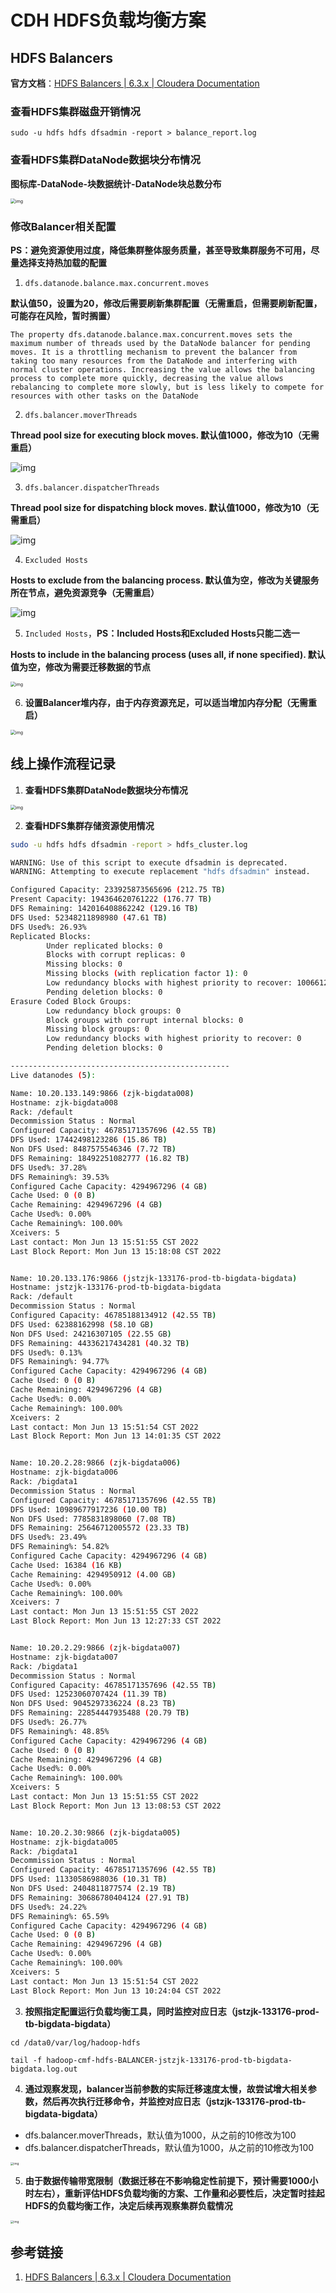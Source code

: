 # CDH HDFS负载均衡方案

## HDFS Balancers

**官方文档**：[HDFS Balancers | 6.3.x | Cloudera Documentation](https://docs.cloudera.com/documentation/enterprise/6/6.3/topics/admin_hdfs_balancer.html#DummyId)



### 查看HDFS集群磁盘开销情况

```shell
sudo -u hdfs hdfs dfsadmin -report > balance_report.log
```



### 查看HDFS集群DataNode数据块分布情况

**图标库-DataNode-块数据统计-DataNode块总数分布**

<img src="images/CDH-HDFS%E8%B4%9F%E8%BD%BD%E5%9D%87%E8%A1%A1%E6%96%B9%E6%A1%88/1671778903120-17.png" alt="img" style="zoom:50%;" />



### 修改Balancer相关配置

**PS：避免资源使用过度，降低集群整体服务质量，甚至导致集群服务不可用，尽量选择支持热加载的配置**



1. `dfs.datanode.balance.max.concurrent.moves`

**默认值50，设置为20，修改后需要刷新集群配置（无需重启，但需要刷新配置，可能存在风险，暂时搁置）**

```Visual%20Basic
The property dfs.datanode.balance.max.concurrent.moves sets the maximum number of threads used by the DataNode balancer for pending moves. It is a throttling mechanism to prevent the balancer from taking too many resources from the DataNode and interfering with normal cluster operations. Increasing the value allows the balancing process to complete more quickly, decreasing the value allows rebalancing to complete more slowly, but is less likely to compete for resources with other tasks on the DataNode
```



2. `dfs.balancer.moverThreads`

**Thread pool size for executing block moves. 默认值1000，修改为10（无需重启）**

![img](images/CDH-HDFS%E8%B4%9F%E8%BD%BD%E5%9D%87%E8%A1%A1%E6%96%B9%E6%A1%88/1671778903112-10.png)



3. `dfs.balancer.dispatcherThreads`

**Thread pool size for dispatching block moves. 默认值1000，修改为10（无需重启）**

![img](images/CDH-HDFS%E8%B4%9F%E8%BD%BD%E5%9D%87%E8%A1%A1%E6%96%B9%E6%A1%88/1671778903113-11.png)



4. `Excluded Hosts`

**Hosts to exclude from the balancing process. 默认值为空，修改为关键服务所在节点，避免资源竞争（无需重启）**

![img](images/CDH-HDFS%E8%B4%9F%E8%BD%BD%E5%9D%87%E8%A1%A1%E6%96%B9%E6%A1%88/1671778903113-12.png)



5. `Included Hosts`，**PS：Included Hosts和Excluded Hosts只能二选一**

**Hosts to include in the balancing process (uses all, if none specified). 默认值为空，修改为需要迁移数据的节点**

<img src="images/CDH-HDFS%E8%B4%9F%E8%BD%BD%E5%9D%87%E8%A1%A1%E6%96%B9%E6%A1%88/1671778903113-13.png" alt="img" style="zoom:50%;" />





6. **设置Balancer堆内存，由于内存资源充足，可以适当增加内存分配（无需重启）**

<img src="images/CDH-HDFS%E8%B4%9F%E8%BD%BD%E5%9D%87%E8%A1%A1%E6%96%B9%E6%A1%88/1671778903114-14.png" alt="img" style="zoom:50%;" />



## 线上操作流程记录

1. **查看HDFS集群DataNode数据块分布情况**

<img src="images/CDH-HDFS%E8%B4%9F%E8%BD%BD%E5%9D%87%E8%A1%A1%E6%96%B9%E6%A1%88/1671778903120-17.png" alt="img" style="zoom:50%;" />





2. **查看HDFS集群存储资源使用情况**

```Bash
sudo -u hdfs hdfs dfsadmin -report > hdfs_cluster.log
```



```Bash
WARNING: Use of this script to execute dfsadmin is deprecated.
WARNING: Attempting to execute replacement "hdfs dfsadmin" instead.

Configured Capacity: 233925873565696 (212.75 TB)
Present Capacity: 194364620761222 (176.77 TB)
DFS Remaining: 142016408862242 (129.16 TB)
DFS Used: 52348211898980 (47.61 TB)
DFS Used%: 26.93%
Replicated Blocks:
        Under replicated blocks: 0
        Blocks with corrupt replicas: 0
        Missing blocks: 0
        Missing blocks (with replication factor 1): 0
        Low redundancy blocks with highest priority to recover: 1006612
        Pending deletion blocks: 0
Erasure Coded Block Groups: 
        Low redundancy block groups: 0
        Block groups with corrupt internal blocks: 0
        Missing block groups: 0
        Low redundancy blocks with highest priority to recover: 0
        Pending deletion blocks: 0

-------------------------------------------------
Live datanodes (5):

Name: 10.20.133.149:9866 (zjk-bigdata008)
Hostname: zjk-bigdata008
Rack: /default
Decommission Status : Normal
Configured Capacity: 46785171357696 (42.55 TB)
DFS Used: 17442498123286 (15.86 TB)
Non DFS Used: 8487575546346 (7.72 TB)
DFS Remaining: 18492251082777 (16.82 TB)
DFS Used%: 37.28%
DFS Remaining%: 39.53%
Configured Cache Capacity: 4294967296 (4 GB)
Cache Used: 0 (0 B)
Cache Remaining: 4294967296 (4 GB)
Cache Used%: 0.00%
Cache Remaining%: 100.00%
Xceivers: 5
Last contact: Mon Jun 13 15:51:55 CST 2022
Last Block Report: Mon Jun 13 15:18:08 CST 2022


Name: 10.20.133.176:9866 (jstzjk-133176-prod-tb-bigdata-bigdata)
Hostname: jstzjk-133176-prod-tb-bigdata-bigdata
Rack: /default
Decommission Status : Normal
Configured Capacity: 46785188134912 (42.55 TB)
DFS Used: 62388162998 (58.10 GB)
Non DFS Used: 24216307105 (22.55 GB)
DFS Remaining: 44336217434281 (40.32 TB)
DFS Used%: 0.13%
DFS Remaining%: 94.77%
Configured Cache Capacity: 4294967296 (4 GB)
Cache Used: 0 (0 B)
Cache Remaining: 4294967296 (4 GB)
Cache Used%: 0.00%
Cache Remaining%: 100.00%
Xceivers: 2
Last contact: Mon Jun 13 15:51:54 CST 2022
Last Block Report: Mon Jun 13 14:01:35 CST 2022


Name: 10.20.2.28:9866 (zjk-bigdata006)
Hostname: zjk-bigdata006
Rack: /bigdata1
Decommission Status : Normal
Configured Capacity: 46785171357696 (42.55 TB)
DFS Used: 10989677917236 (10.00 TB)
Non DFS Used: 7785831898060 (7.08 TB)
DFS Remaining: 25646712005572 (23.33 TB)
DFS Used%: 23.49%
DFS Remaining%: 54.82%
Configured Cache Capacity: 4294967296 (4 GB)
Cache Used: 16384 (16 KB)
Cache Remaining: 4294950912 (4.00 GB)
Cache Used%: 0.00%
Cache Remaining%: 100.00%
Xceivers: 7
Last contact: Mon Jun 13 15:51:55 CST 2022
Last Block Report: Mon Jun 13 12:27:33 CST 2022


Name: 10.20.2.29:9866 (zjk-bigdata007)
Hostname: zjk-bigdata007
Rack: /bigdata1
Decommission Status : Normal
Configured Capacity: 46785171357696 (42.55 TB)
DFS Used: 12523060707424 (11.39 TB)
Non DFS Used: 9045297336224 (8.23 TB)
DFS Remaining: 22854447935488 (20.79 TB)
DFS Used%: 26.77%
DFS Remaining%: 48.85%
Configured Cache Capacity: 4294967296 (4 GB)
Cache Used: 0 (0 B)
Cache Remaining: 4294967296 (4 GB)
Cache Used%: 0.00%
Cache Remaining%: 100.00%
Xceivers: 5
Last contact: Mon Jun 13 15:51:55 CST 2022
Last Block Report: Mon Jun 13 13:08:53 CST 2022


Name: 10.20.2.30:9866 (zjk-bigdata005)
Hostname: zjk-bigdata005
Rack: /bigdata1
Decommission Status : Normal
Configured Capacity: 46785171357696 (42.55 TB)
DFS Used: 11330586988036 (10.31 TB)
Non DFS Used: 2404811877574 (2.19 TB)
DFS Remaining: 30686780404124 (27.91 TB)
DFS Used%: 24.22%
DFS Remaining%: 65.59%
Configured Cache Capacity: 4294967296 (4 GB)
Cache Used: 0 (0 B)
Cache Remaining: 4294967296 (4 GB)
Cache Used%: 0.00%
Cache Remaining%: 100.00%
Xceivers: 5
Last contact: Mon Jun 13 15:51:54 CST 2022
Last Block Report: Mon Jun 13 10:24:04 CST 2022
```



3. **按照指定配置运行负载均衡工具，同时监控对应日志（jstzjk-133176-prod-tb-bigdata-bigdata）**

```Fortran
cd /data0/var/log/hadoop-hdfs

tail -f hadoop-cmf-hdfs-BALANCER-jstzjk-133176-prod-tb-bigdata-bigdata.log.out
```



4. **通过观察发现，balancer当前参数的实际迁移速度太慢，故尝试增大相关参数，然后再次执行迁移命令，并监控对应日志（jstzjk-133176-prod-tb-bigdata-bigdata）**

- dfs.balancer.moverThreads，默认值为1000，从之前的10修改为100
- dfs.balancer.dispatcherThreads，默认值为1000，从之前的10修改为100

<img src="images/CDH-HDFS%E8%B4%9F%E8%BD%BD%E5%9D%87%E8%A1%A1%E6%96%B9%E6%A1%88/1671778903114-15.png" alt="img" style="zoom: 33%;" />



5. **由于数据传输带宽限制（数据迁移在不影响稳定性前提下，预计需要1000小时左右），重新评估HDFS负载均衡的方案、工作量和必要性后，决定暂时挂起HDFS的负载均衡工作，决定后续再观察集群负载情况**

<img src="images/CDH-HDFS%E8%B4%9F%E8%BD%BD%E5%9D%87%E8%A1%A1%E6%96%B9%E6%A1%88/1671778903114-16.png" alt="img" style="zoom: 33%;" />



## 参考链接

1. [HDFS Balancers | 6.3.x | Cloudera Documentation](https://docs.cloudera.com/documentation/enterprise/6/6.3/topics/admin_hdfs_balancer.html#DummyId)